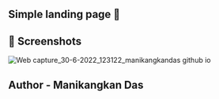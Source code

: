 ## Simple landing page 🛬

## 🛬 Screenshots
![Web capture_30-6-2022_123122_manikangkandas github io](https://user-images.githubusercontent.com/75943412/176613512-5f590d89-fd84-4676-8ef2-f06355472ef3.jpeg)

## Author - Manikangkan Das
